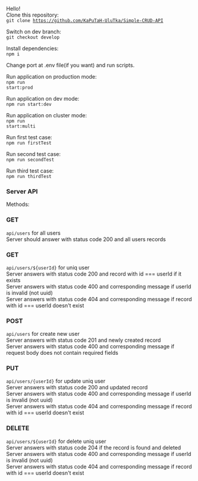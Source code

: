 Hello!<br/>
Clone this repository:<br/>
<code>git clone https://github.com/KaPuTaH-UluTka/Simple-CRUD-API </code>

Switch on dev branch:<br/>
<code>git checkout develop</code>

Install dependencies:<br/>
<code>npm i</code>

Change port at .env file(if you want) and run scripts.

Run application on production mode:<br/>
<code>npm run start:prod</code>

Run application on dev mode:<br/>
<code>npm run start:dev</code>

Run application on cluster mode:<br/>
<code>npm run start:multi</code>

Run first test case:<br/>
<code>npm run firstTest</code>

Run second test case:<br/>
<code>npm run secondTest</code>

Run third test case:<br/>
<code>npm run thirdTest</code>

### Server API ###

Methods:

### GET ###

<code>api/users</code>  for all users<br/>
Server should answer with status code 200 and all users records

### GET ###

<code>api/users/${userId}</code> for uniq user<br/>
Server answers with status code 200 and record with id === userId if it exists
<br/>Server answers with status code 400 and corresponding message if userId is invalid (not uuid)
<br/>Server answers with status code 404 and corresponding message if record with id === userId doesn't exist

### POST ###

<code>api/users</code>  for create new user<br/>
Server answers with status code 201 and newly created record
<br/>Server answers with status code 400 and corresponding message if request body does not contain required fields

### PUT ###

<code>api/users/{userId}</code>  for update uniq user<br/>
Server answers with status code 200 and updated record
<br/>Server answers with status code 400 and corresponding message if userId is invalid (not uuid)
<br/>Server answers with status code 404 and corresponding message if record with id === userId doesn't exist

### DELETE ###

<code>api/users/${userId}</code>  for delete uniq user<br/>
Server answers with status code 204 if the record is found and deleted
<br/>Server answers with status code 400 and corresponding message if userId is invalid (not uuid)
<br/>Server answers with status code 404 and corresponding message if record with id === userId doesn't exist
